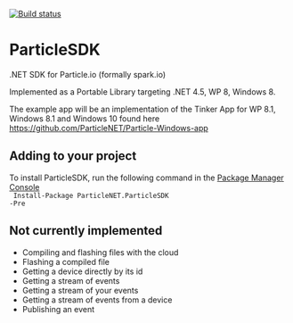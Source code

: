 [![Build status](https://ci.appveyor.com/api/projects/status/8kcdeffb0s415rmh?svg=true)](https://ci.appveyor.com/project/holtsoftware/particlesdk)

# ParticleSDK
.NET SDK for Particle.io (formally spark.io)

Implemented as a Portable Library targeting .NET 4.5, WP 8, Windows 8.

The example app will be an implementation of the Tinker App for WP 8.1, Windows 8.1 and Windows 10 found here https://github.com/ParticleNET/Particle-Windows-app

## Adding to your project
To install ParticleSDK, run the following command in the [Package Manager Console](http://docs.nuget.org/docs/start-here/using-the-package-manager-console)<br />
<code>
Install-Package ParticleNET.ParticleSDK -Pre
</code>

## Not currently implemented
* Compiling and flashing files with the cloud
* Flashing a compiled file
* Getting a device directly by its id
* Getting a stream of events
* Getting a stream of your events
* Getting a stream of events from a device
* Publishing an event
